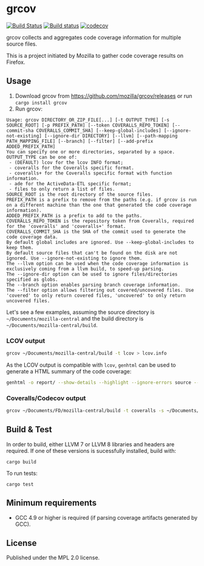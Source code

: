# grcov

[![Build Status](https://travis-ci.org/mozilla/grcov.svg?branch=master)](https://travis-ci.org/mozilla/grcov)
[![Build status](https://ci.appveyor.com/api/projects/status/1957u00h26alxey2/branch/master?svg=true)](https://ci.appveyor.com/project/marco-c/grcov)
[![codecov](https://codecov.io/gh/mozilla/grcov/branch/master/graph/badge.svg)](https://codecov.io/gh/mozilla/grcov)

grcov collects and aggregates code coverage information for multiple source files.

This is a project initiated by Mozilla to gather code coverage results on Firefox.

## Usage

1. Download grcov from https://github.com/mozilla/grcov/releases or run ```cargo install grcov```
2. Run grcov:

```
Usage: grcov DIRECTORY_OR_ZIP_FILE[...] [-t OUTPUT_TYPE] [-s SOURCE_ROOT] [-p PREFIX_PATH] [--token COVERALLS_REPO_TOKEN] [--commit-sha COVERALLS_COMMIT_SHA] [--keep-global-includes] [--ignore-not-existing] [--ignore-dir DIRECTORY] [--llvm] [--path-mapping PATH_MAPPING_FILE] [--branch] [--filter] [--add-prefix ADDED_PREFIX_PATH]
You can specify one or more directories, separated by a space.
OUTPUT_TYPE can be one of:
 - (DEFAULT) lcov for the lcov INFO format;
 - coveralls for the Coveralls specific format.
 - coveralls+ for the Coveralls specific format with function information.
 - ade for the ActiveData-ETL specific format;
 - files to only return a list of files.
SOURCE_ROOT is the root directory of the source files.
PREFIX_PATH is a prefix to remove from the paths (e.g. if grcov is run on a different machine than the one that generated the code coverage information).
ADDED_PREFIX_PATH is a prefix to add to the paths.
COVERALLS_REPO_TOKEN is the repository token from Coveralls, required for the 'coveralls' and 'coveralls+' format.
COVERALLS_COMMIT_SHA is the SHA of the commit used to generate the code coverage data.
By default global includes are ignored. Use --keep-global-includes to keep them.
By default source files that can't be found on the disk are not ignored. Use --ignore-not-existing to ignore them.
The --llvm option can be used when the code coverage information is exclusively coming from a llvm build, to speed-up parsing.
The --ignore-dir option can be used to ignore files/directories specified as globs.
The --branch option enables parsing branch coverage information.
The --filter option allows filtering out covered/uncovered files. Use 'covered' to only return covered files, 'uncovered' to only return uncovered files.
```

Let's see a few examples, assuming the source directory is `~/Documents/mozilla-central` and the build directory is `~/Documents/mozilla-central/build`.

### LCOV output

```sh
grcov ~/Documents/mozilla-central/build -t lcov > lcov.info
```

As the LCOV output is compatible with `lcov`, `genhtml` can be used to generate a HTML summary of the code coverage:
```sh
genhtml -o report/ --show-details --highlight --ignore-errors source --legend lcov.info
```

### Coveralls/Codecov output

```sh
grcov ~/Documents/FD/mozilla-central/build -t coveralls -s ~/Documents/FD/mozilla-central --token YOUR_COVERALLS_TOKEN > coveralls.json
```

## Build & Test

In order to build, either LLVM 7 or LLVM 8 libraries and headers are required. If one of these versions is sucessfully installed, build with:

```
cargo build
```

To run tests:
```
cargo test
```

## Minimum requirements

- GCC 4.9 or higher is required (if parsing coverage artifacts generated by GCC).

## License

Published under the MPL 2.0 license.

